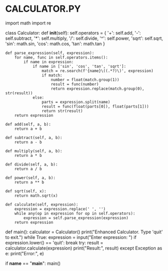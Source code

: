 # CALCULATOR.PY
import math
import re

class Calculator:
    def __init__(self):
        self.operators = {
            '+': self.add,
            '-': self.subtract,
            '*': self.multiply,
            '/': self.divide,
            '^': self.power,
            'sqrt': self.sqrt,
            'sin': math.sin,
            'cos': math.cos,
            'tan': math.tan
        }

    def parse_expression(self, expression):
        for name, func in self.operators.items():
            if name in expression:
                if name in ['sin', 'cos', 'tan', 'sqrt']:
                    match = re.search(f'{name}\((.*?)\)', expression)
                    if match:
                        number = float(match.group(1))
                        result = func(number)
                        return expression.replace(match.group(0), str(result))
                else:
                    parts = expression.split(name)
                    result = func(float(parts[0]), float(parts[1]))
                    return str(result)
        return expression

    def add(self, a, b):
        return a + b

    def subtract(self, a, b):
        return a - b

    def multiply(self, a, b):
        return a * b

    def divide(self, a, b):
        return a / b

    def power(self, a, b):
        return a ** b

    def sqrt(self, x):
        return math.sqrt(x)

    def calculate(self, expression):
        expression = expression.replace(' ', '')
        while any(op in expression for op in self.operators):
            expression = self.parse_expression(expression)
        return expression

def main():
    calculator = Calculator()
    print("Enhanced Calculator. Type 'quit' to exit.")
    while True:
        expression = input("Enter expression: ")
        if expression.lower() == 'quit':
            break
        try:
            result = calculator.calculate(expression)
            print("Result:", result)
        except Exception as e:
            print("Error:", e)

if __name__ == "__main__":
    main()
